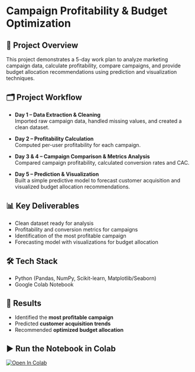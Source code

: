 # Campaign Profitability & Budget Optimization

## 📌 Project Overview
This project demonstrates a 5-day work plan to analyze marketing campaign data, 
calculate profitability, compare campaigns, and provide budget allocation recommendations 
using prediction and visualization techniques.

## 🗂 Project Workflow
- **Day 1 – Data Extraction & Cleaning**  
  Imported raw campaign data, handled missing values, and created a clean dataset.

- **Day 2 – Profitability Calculation**  
  Computed per-user profitability for each campaign.

- **Day 3 & 4 – Campaign Comparison & Metrics Analysis**  
  Compared campaign profitability, calculated conversion rates and CAC.

- **Day 5 – Prediction & Visualization**  
  Built a simple predictive model to forecast customer acquisition and visualized budget allocation recommendations.

## 📊 Key Deliverables
- Clean dataset ready for analysis
- Profitability and conversion metrics for campaigns
- Identification of the most profitable campaign
- Forecasting model with visualizations for budget allocation

## 🛠 Tech Stack
- Python (Pandas, NumPy, Scikit-learn, Matplotlib/Seaborn)
- Google Colab Notebook

## 🚀 Results
- Identified the **most profitable campaign**
- Predicted **customer acquisition trends**
- Recommended **optimized budget allocation**

## ▶️ Run the Notebook in Colab
[![Open In Colab](https://colab.research.google.com/assets/colab-badge.svg)](https://colab.research.google.com/github/Aditri-Sharma-09/-Marketing-Campaign-Analysis/blob/main/MarketCampaignAnalysis.ipynb)



